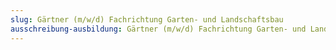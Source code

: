 ```yaml
---
slug: Gärtner (m/w/d) Fachrichtung Garten- und Landschaftsbau
ausschreibung-ausbildung: Gärtner (m/w/d) Fachrichtung Garten- und Landschaftsbau
---
```

